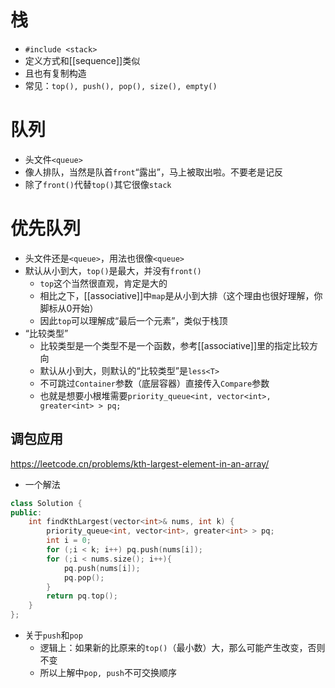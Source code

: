 # 栈
- `#include <stack>`
- 定义方式和[[sequence]]类似
- 且也有复制构造
- 常见：`top(), push(), pop(), size(), empty()`
# 队列
- 头文件`<queue>`
- 像人排队，当然是队首`front`“露出”，马上被取出啦。不要老是记反
- 除了`front()`代替`top()`其它很像`stack`
# 优先队列
- 头文件还是`<queue>`，用法也很像`<queue>`
- 默认从小到大，`top()`是最大，并没有`front()`
  - `top`这个当然很直观，肯定是大的
  - 相比之下，[[associative]]中`map`是从小到大排（这个理由也很好理解，你脚标从0开始）
  - 因此`top`可以理解成“最后一个元素”，类似于栈顶
- “比较类型”
  - 比较类型是一个类型不是一个函数，参考[[associative]]里的指定比较方向
  - 默认从小到大，则默认的“比较类型”是`less<T>`
  - 不可跳过`Container`参数（底层容器）直接传入`Compare`参数
  - 也就是想要小根堆需要`priority_queue<int, vector<int>, greater<int> > pq;`
## 调包应用
https://leetcode.cn/problems/kth-largest-element-in-an-array/
- 一个解法
```cpp
class Solution {
public:
    int findKthLargest(vector<int>& nums, int k) {
        priority_queue<int, vector<int>, greater<int> > pq;
        int i = 0;
        for (;i < k; i++) pq.push(nums[i]);
        for (;i < nums.size(); i++){
            pq.push(nums[i]);
            pq.pop();
        }
        return pq.top();
    }
};
```
- 关于`push`和`pop`
  - 逻辑上：如果新的比原来的`top()`（最小数）大，那么可能产生改变，否则不变
  - 所以上解中`pop, push`不可交换顺序